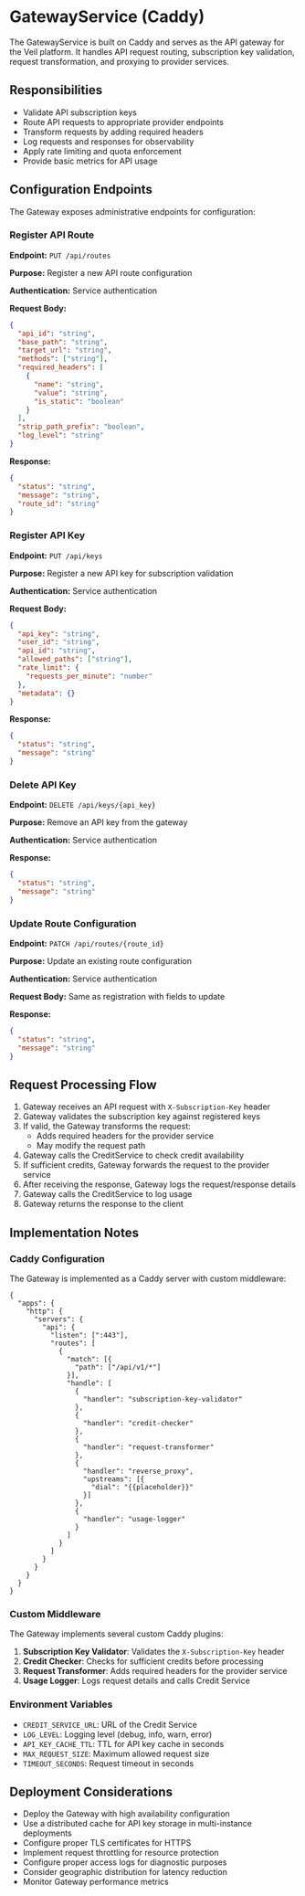 # GatewayService (Caddy)

The GatewayService is built on Caddy and serves as the API gateway for the Veil platform. It handles API request routing, subscription key validation, request transformation, and proxying to provider services.

## Responsibilities

- Validate API subscription keys
- Route API requests to appropriate provider endpoints
- Transform requests by adding required headers
- Log requests and responses for observability
- Apply rate limiting and quota enforcement
- Provide basic metrics for API usage

## Configuration Endpoints

The Gateway exposes administrative endpoints for configuration:

### Register API Route

**Endpoint:** `PUT /api/routes`

**Purpose:** Register a new API route configuration

**Authentication:** Service authentication

**Request Body:**

```json
{
  "api_id": "string",
  "base_path": "string",
  "target_url": "string",
  "methods": ["string"],
  "required_headers": [
    {
      "name": "string",
      "value": "string",
      "is_static": "boolean"
    }
  ],
  "strip_path_prefix": "boolean",
  "log_level": "string"
}
```

**Response:**

```json
{
  "status": "string",
  "message": "string",
  "route_id": "string"
}
```

### Register API Key

**Endpoint:** `PUT /api/keys`

**Purpose:** Register a new API key for subscription validation

**Authentication:** Service authentication

**Request Body:**

```json
{
  "api_key": "string",
  "user_id": "string",
  "api_id": "string",
  "allowed_paths": ["string"],
  "rate_limit": {
    "requests_per_minute": "number"
  },
  "metadata": {}
}
```

**Response:**

```json
{
  "status": "string",
  "message": "string"
}
```

### Delete API Key

**Endpoint:** `DELETE /api/keys/{api_key}`

**Purpose:** Remove an API key from the gateway

**Authentication:** Service authentication

**Response:**

```json
{
  "status": "string",
  "message": "string"
}
```

### Update Route Configuration

**Endpoint:** `PATCH /api/routes/{route_id}`

**Purpose:** Update an existing route configuration

**Authentication:** Service authentication

**Request Body:** Same as registration with fields to update

**Response:**

```json
{
  "status": "string",
  "message": "string"
}
```

## Request Processing Flow

1. Gateway receives an API request with `X-Subscription-Key` header
2. Gateway validates the subscription key against registered keys
3. If valid, the Gateway transforms the request:
   - Adds required headers for the provider service
   - May modify the request path
4. Gateway calls the CreditService to check credit availability
5. If sufficient credits, Gateway forwards the request to the provider service
6. After receiving the response, Gateway logs the request/response details
7. Gateway calls the CreditService to log usage
8. Gateway returns the response to the client

## Implementation Notes

### Caddy Configuration

The Gateway is implemented as a Caddy server with custom middleware:

```
{
  "apps": {
    "http": {
      "servers": {
        "api": {
          "listen": [":443"],
          "routes": [
            {
              "match": [{
                "path": ["/api/v1/*"]
              }],
              "handle": [
                {
                  "handler": "subscription-key-validator"
                },
                {
                  "handler": "credit-checker"
                },
                {
                  "handler": "request-transformer"
                },
                {
                  "handler": "reverse_proxy",
                  "upstreams": [{
                    "dial": "{{placeholder}}"
                  }]
                },
                {
                  "handler": "usage-logger"
                }
              ]
            }
          ]
        }
      }
    }
  }
}
```

### Custom Middleware

The Gateway implements several custom Caddy plugins:

1. **Subscription Key Validator**: Validates the `X-Subscription-Key` header
2. **Credit Checker**: Checks for sufficient credits before processing
3. **Request Transformer**: Adds required headers for the provider service
4. **Usage Logger**: Logs request details and calls Credit Service

### Environment Variables

- `CREDIT_SERVICE_URL`: URL of the Credit Service
- `LOG_LEVEL`: Logging level (debug, info, warn, error)
- `API_KEY_CACHE_TTL`: TTL for API key cache in seconds
- `MAX_REQUEST_SIZE`: Maximum allowed request size
- `TIMEOUT_SECONDS`: Request timeout in seconds

## Deployment Considerations

- Deploy the Gateway with high availability configuration
- Use a distributed cache for API key storage in multi-instance deployments
- Configure proper TLS certificates for HTTPS
- Implement request throttling for resource protection
- Configure proper access logs for diagnostic purposes
- Consider geographic distribution for latency reduction
- Monitor Gateway performance metrics
